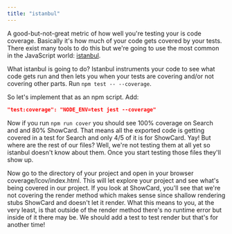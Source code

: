 ```yaml
---
title: "istanbul"
---
```


A good-but-not-great metric of how well you're testing your is code coverage. Basically it's how much of your code gets covered by your tests. There exist many tools to do this but we're going to use the most common in the JavaScript world: [istanbul][istanbul].

What istanbul is going to do? Istanbul instruments your code to see what code gets run and then lets you when your tests are covering and/or not covering other parts. Run `npm test -- --coverage`.

So let's implement that as an npm script. Add:

```json
"test:coverage": "NODE_ENV=test jest --coverage"
```

Now if you run `npm run cover` you should see 100% coverage on Search and and 80% ShowCard. That means all the exported code is getting covered in a test for Search and only 4/5 of it is for ShowCard. Yay! But where are the rest of our files? Well, we're not testing them at all yet so istanbul doesn't know about them. Once you start testing those files they'll show up.

Now go to the directory of your project and open in your browser coverage/lcov/index.html. This will let explore your project and see what's being covered in our project. If you look at ShowCard, you'll see that we're not covering the render method which makes sense since shallow rendering stubs ShowCard and doesn't let it render. What this means to you, at the very least, is that outside of the render method there's no runtime error but inside of it there may be. We should add a test to test render but that's for another time!

[istanbul]: https://github.com/gotwarlost/istanbul
